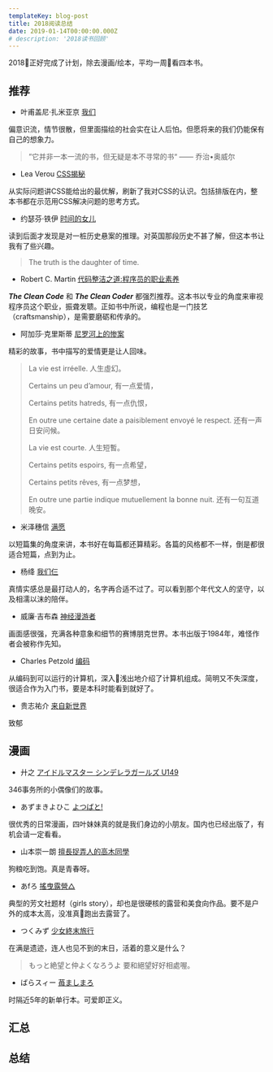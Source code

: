 ```yaml
---
templateKey: blog-post
title: 2018阅读总结
date: 2019-01-14T00:00:00.000Z
# description: '2018读书回顾'
---
```


2018正好完成了计划，除去漫画/绘本，平均一周看四本书。

## 推荐

- 叶甫盖尼·扎米亚京 [我们](https://book.douban.com/subject/26879595/)

偏意识流，情节很散，但里面描绘的社会实在让人后怕。但愿将来的我们仍能保有自己的想象力。

> ”它并非一本一流的书，但无疑是本不寻常的书“ —— 乔治•奥威尔

- Lea Verou [CSS揭秘](https://book.douban.com/subject/26745943/)

从实际问题讲CSS能给出的最优解，刷新了我对CSS的认识。包括排版在内，整本书都在示范用CSS解决问题的思考方式。

- 约瑟芬·铁伊 [时间的女儿](https://book.douban.com/subject/26824370/)

读到后面才发现是对一桩历史悬案的推理。对英国那段历史不甚了解，但这本书让我有了些兴趣。

> The truth is the daughter of time.

- Robert C. Martin [代码整洁之道:程序员的职业素养](https://book.douban.com/subject/26919457/)

***The Clean Code*** 和 ***The Clean Coder*** 都强烈推荐。这本书以专业的角度来审视程序员这个职业，振聋发聩。正如书中所说，编程也是一门技艺（craftsmanship），是需要磨砺和传承的。

- 阿加莎·克里斯蒂 [尼罗河上的惨案](https://book.douban.com/subject/25697546/)

精彩的故事，书中描写的爱情更是让人回味。

> La vie est irréelle.
> 人生虛幻。
>
> Certains un peu d’amour,
> 有一点爱情，
>
> Certains petits hatreds,
> 有一点仇恨，
>
> En outre une certaine date a paisiblement envoyé le respect.
> 还有一声日安问候。
>
> La vie est courte.
> 人生短暫。
>
> Certains petits espoirs,
> 有一点希望，
>
> Certains petits rêves,
> 有一点梦想，
>
> En outre une partie indique mutuellement la bonne nuit.
> 还有一句互道晚安。

- 米泽穗信 [满愿](https://book.douban.com/subject/26608084/)

以短篇集的角度来讲，本书好在每篇都还算精彩。各篇的风格都不一样，倒是都很适合短篇，点到为止。

- 杨绛 [我们仨](https://book.douban.com/subject/1023045/)

真情实感总是最打动人的，名字再合适不过了。可以看到那个年代文人的坚守，以及相濡以沫的陪伴。

- 威廉·吉布森 [神经漫游者](https://book.douban.com/subject/24107596/)

画面感很强，充满各种意象和细节的赛博朋克世界。本书出版于1984年，难怪作者会被称作先知。

- Charles Petzold [编码](https://book.douban.com/subject/4822685/)

从编码到可以运行的计算机，深入浅出地介绍了计算机组成。简明又不失深度，很适合作为入门书，要是本科时能看到就好了。

- 贵志祐介 [来自新世界](https://book.douban.com/subject/25752955/)

致郁

## 漫画

- 廾之 [アイドルマスター シンデレラガールズ U149](https://cycomi.com/fw/cycomibrowser/chapter/title/46)

346事务所的小偶像们的故事。

- あずまきよひこ [よつばと!](https://book.douban.com/series/13430)

很优秀的日常漫画，四叶妹妹真的就是我们身边的小朋友。国内也已经出版了，有机会请一定看看。

- 山本崇一朗 [擅長捉弄人的高木同學](https://book.douban.com/series/37823)

狗粮吃到饱。真是青春呀。

- あfろ [搖曳露營△](https://book.douban.com/series/42340)

典型的芳文社题材（girls story），却也是很硬核的露营和美食向作品。要不是户外的成本太高，没准真跑出去露营了。

- つくみず [少女終末旅行](https://book.douban.com/series/40616)

在满是遗迹，连人也见不到的末日，活着的意义是什么？

> もっと絶望と仲よくなろうよ 要和絕望好好相處喔。

- ばらスィー [苺ましまろ](https://book.douban.com/series/14848)

时隔近5年的新单行本。可爱即正义。

## 汇总

## 总结

